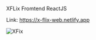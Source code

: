 XFLix Fromtend ReactJS

Link:   https://x-flix-web.netlify.app

![XFix](https://user-images.githubusercontent.com/76960865/188632019-95da1882-e4df-40d6-8ba5-64c35a967e45.png)
